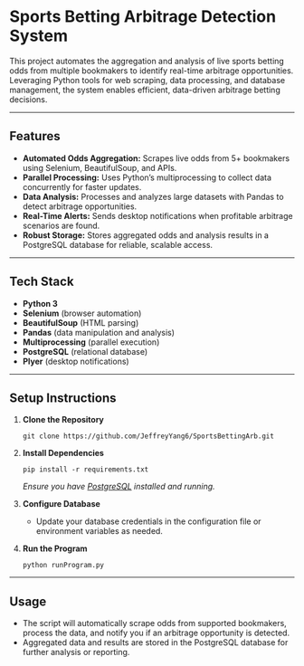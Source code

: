 # Sports Betting Arbitrage Detection System

This project automates the aggregation and analysis of live sports betting odds from multiple bookmakers to identify real-time arbitrage opportunities. Leveraging Python tools for web scraping, data processing, and database management, the system enables efficient, data-driven arbitrage betting decisions.

---

## Features

- **Automated Odds Aggregation:** Scrapes live odds from 5+ bookmakers using Selenium, BeautifulSoup, and APIs.
- **Parallel Processing:** Uses Python’s multiprocessing to collect data concurrently for faster updates.
- **Data Analysis:** Processes and analyzes large datasets with Pandas to detect arbitrage opportunities.
- **Real-Time Alerts:** Sends desktop notifications when profitable arbitrage scenarios are found.
- **Robust Storage:** Stores aggregated odds and analysis results in a PostgreSQL database for reliable, scalable access.

---

## Tech Stack

- **Python 3**
- **Selenium** (browser automation)
- **BeautifulSoup** (HTML parsing)
- **Pandas** (data manipulation and analysis)
- **Multiprocessing** (parallel execution)
- **PostgreSQL** (relational database)
- **Plyer** (desktop notifications)

---

## Setup Instructions

1. **Clone the Repository**
    ```
    git clone https://github.com/JeffreyYang6/SportsBettingArb.git
    ```

2. **Install Dependencies**
    ```
    pip install -r requirements.txt
    ```
    *Ensure you have [PostgreSQL](https://www.postgresql.org/download/) installed and running.*

3. **Configure Database**
    - Update your database credentials in the configuration file or environment variables as needed.

4. **Run the Program**
    ```
    python runProgram.py
    ```

---

## Usage

- The script will automatically scrape odds from supported bookmakers, process the data, and notify you if an arbitrage opportunity is detected.
- Aggregated data and results are stored in the PostgreSQL database for further analysis or reporting.
